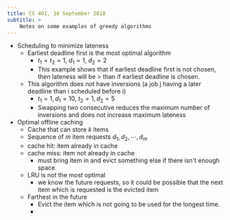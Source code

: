 ```yaml
---
title: CS 401, 18 September 2018
subtitle: >
    Notes on some examples of greedy algorithms
---
```


* Scheduling to minimize lateness
    * Earliest deadline first is the most optimal algorithm
        * $t_1 = t_2 = 1$, $d_1 = 1$, $d_2 = 2$
        * This example shows that if earliest deadline first is not chosen, then lateness will be > than if earliest deadline is chosen.
    * This algorithm does not have inversions (a job j having a later deadline than i scheduled before i)
        * $t_1 = 1, d_1 = 10$, $t_2 = 1, d_2 = 5$
        * Swapping two consecutive reduces the maximum number of inversions and does not increase maximum lateness
* Optimal offline caching
    * Cache that can store $k$ items
    * Sequence of $m$ item requests $d_1, d_2, \cdots, d_m$
    * cache hit: item already in cache
    * cache miss: item not already in cache
        * must bring item in and evict something else if there isn't enough space.
    * LRU is not the most optimal
        * we know the future requests, so it could be possible that the next item which is requested is the evicted item
    * Farthest in the future
        * Evict the item which is not going to be used for the longest time.
        * 
